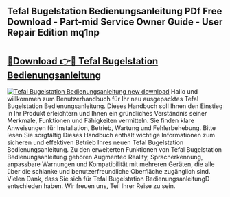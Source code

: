 ## Tefal Bugelstation Bedienungsanleitung PDf Free Download - Part-mid Service Owner Guide - User Repair Edition mq1np

# <h2><a href="http://df0gqcm.blite.top/?on=Tefal+Bugelstation+Bedienungsanleitung">🔗Download 👉🔴 Tefal Bugelstation Bedienungsanleitung</a></h2>

[![Tefal Bugelstation Bedienungsanleitung new download](https://i.imgur.com/lujVjoI.png)](http://df0gqcm.blite.top/?on=Tefal+Bugelstation+Bedienungsanleitung)
Hallo und willkommen zum Benutzerhandbuch für Ihr neu ausgepacktes Tefal Bugelstation Bedienungsanleitung. Dieses Handbuch soll Ihnen den Einstieg in Ihr Produkt erleichtern und Ihnen ein gründliches Verständnis seiner Merkmale, Funktionen und Fähigkeiten vermitteln. Sie finden klare Anweisungen für Installation, Betrieb, Wartung und Fehlerbehebung. Bitte lesen Sie sorgfältig Dieses Handbuch enthält wichtige Informationen zum sicheren und effektiven Betrieb Ihres neuen Tefal Bugelstation Bedienungsanleitung. Zu den erweiterten Funktionen von Tefal Bugelstation Bedienungsanleitung gehören Augmented Reality, Spracherkennung, anpassbare Warnungen und Kompatibilität mit mehreren Geräten, die alle über die schlanke und benutzerfreundliche Oberfläche zugänglich sind. Vielen Dank, dass Sie sich für Tefal Bugelstation BedienungsanleitungD entschieden haben. Wir freuen uns, Teil Ihrer Reise zu sein.
